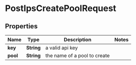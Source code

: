 

# PostIpsCreatePoolRequest


## Properties

| Name | Type | Description | Notes |
|------------ | ------------- | ------------- | -------------|
|**key** | **String** | a valid api key |  |
|**pool** | **String** | the name of a pool to create |  |



